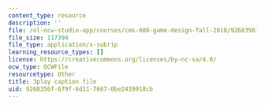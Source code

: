 ```yaml
---
content_type: resource
description: ''
file: /ol-ocw-studio-app/courses/cms-608-game-design-fall-2010/9268356f679f6d1176670be2439918cb_68562.srt
file_size: 117394
file_type: application/x-subrip
learning_resource_types: []
license: https://creativecommons.org/licenses/by-nc-sa/4.0/
ocw_type: OCWFile
resourcetype: Other
title: 3play caption file
uid: 9268356f-679f-6d11-7667-0be2439918cb
---
```

